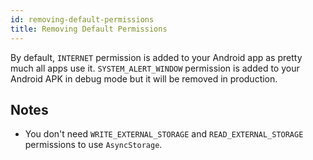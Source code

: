 ```yaml
---
id: removing-default-permissions
title: Removing Default Permissions
---
```


By default, `INTERNET` permission is added to your Android app as pretty much all apps use it. `SYSTEM_ALERT_WINDOW` permission is added to your Android APK in debug mode but it will be removed in production.

## Notes

* You don't need `WRITE_EXTERNAL_STORAGE` and `READ_EXTERNAL_STORAGE` permissions to use `AsyncStorage`.
